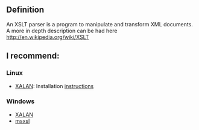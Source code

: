 ## Definition ##

An XSLT parser is a program to manipulate and transform XML documents. A more in depth description can be had here http://en.wikipedia.org/wiki/XSLT


## I recommend: ##

### Linux ###
  * [XALAN](http://xalan.apache.org):  Installation [instructions](XalanLinuxInstall.md)

### Windows ###
  * [XALAN](http://xalan.apache.org)
  * [msxsl](http://www.microsoft.com/en-us/download/details.aspx?id=21714)